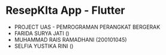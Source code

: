 # ResepKIta App - Flutter

- PROJECT UAS - PEMROGRAMAN PERANGKAT BERGERAK
- FARIDA SURYA JATI ()
- MUHAMMAD RAIS RAMADHANI (200101045)
- SELFIA YUSTIKA RINI ()
